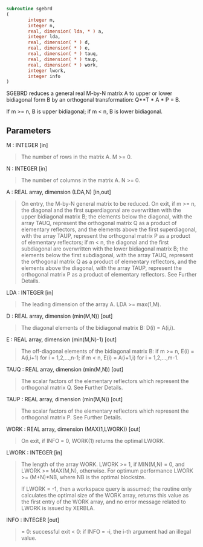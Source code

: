 ```fortran
subroutine sgebrd
(
        integer m,
        integer n,
        real, dimension( lda, * ) a,
        integer lda,
        real, dimension( * ) d,
        real, dimension( * ) e,
        real, dimension( * ) tauq,
        real, dimension( * ) taup,
        real, dimension( * ) work,
        integer lwork,
        integer info
)
```

SGEBRD reduces a general real M-by-N matrix A to upper or lower
bidiagonal form B by an orthogonal transformation: Q**T * A * P = B.

If m >= n, B is upper bidiagonal; if m < n, B is lower bidiagonal.

## Parameters
M : INTEGER [in]
> The number of rows in the matrix A.  M >= 0.

N : INTEGER [in]
> The number of columns in the matrix A.  N >= 0.

A : REAL array, dimension (LDA,N) [in,out]
> On entry, the M-by-N general matrix to be reduced.
> On exit,
> if m >= n, the diagonal and the first superdiagonal are
> overwritten with the upper bidiagonal matrix B; the
> elements below the diagonal, with the array TAUQ, represent
> the orthogonal matrix Q as a product of elementary
> reflectors, and the elements above the first superdiagonal,
> with the array TAUP, represent the orthogonal matrix P as
> a product of elementary reflectors;
> if m < n, the diagonal and the first subdiagonal are
> overwritten with the lower bidiagonal matrix B; the
> elements below the first subdiagonal, with the array TAUQ,
> represent the orthogonal matrix Q as a product of
> elementary reflectors, and the elements above the diagonal,
> with the array TAUP, represent the orthogonal matrix P as
> a product of elementary reflectors.
> See Further Details.

LDA : INTEGER [in]
> The leading dimension of the array A.  LDA >= max(1,M).

D : REAL array, dimension (min(M,N)) [out]
> The diagonal elements of the bidiagonal matrix B:
> D(i) = A(i,i).

E : REAL array, dimension (min(M,N)-1) [out]
> The off-diagonal elements of the bidiagonal matrix B:
> if m >= n, E(i) = A(i,i+1) for i = 1,2,...,n-1;
> if m < n, E(i) = A(i+1,i) for i = 1,2,...,m-1.

TAUQ : REAL array, dimension (min(M,N)) [out]
> The scalar factors of the elementary reflectors which
> represent the orthogonal matrix Q. See Further Details.

TAUP : REAL array, dimension (min(M,N)) [out]
> The scalar factors of the elementary reflectors which
> represent the orthogonal matrix P. See Further Details.

WORK : REAL array, dimension (MAX(1,LWORK)) [out]
> On exit, if INFO = 0, WORK(1) returns the optimal LWORK.

LWORK : INTEGER [in]
> The length of the array WORK.
> LWORK >= 1, if MIN(M,N) = 0, and LWORK >= MAX(M,N), otherwise.
> For optimum performance LWORK >= (M+N)*NB, where NB
> is the optimal blocksize.
> 
> If LWORK = -1, then a workspace query is assumed; the routine
> only calculates the optimal size of the WORK array, returns
> this value as the first entry of the WORK array, and no error
> message related to LWORK is issued by XERBLA.

INFO : INTEGER [out]
> = 0:  successful exit
> < 0:  if INFO = -i, the i-th argument had an illegal value.
